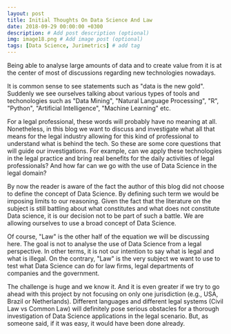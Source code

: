 ```yaml
---
layout: post
title: Initial Thoughts On Data Science And Law
date: 2018-09-29 00:00:00 +0300
description: # Add post description (optional)
img: image18.png # Add image post (optional)
tags: [Data Science, Jurimetrics] # add tag
---
```


Being able to analyse large amounts of data and to create value from it is at the center of most of discussions regarding new technologies nowadays.

It is common sense to see statements such as "data is the new gold". Suddenly we see ourselves talking about various types of tools and techonologies such as "Data Mining", "Natural Language Processing", "R", "Python", "Artificial Intelligence", "Machine Learning" etc.

For a legal professional, these words will probably have no meaning at all. Nonetheless, in this blog we want to discuss and investigate what all that means for the legal industry allowing for this kind of professional to understand what is behind the tech. So these are some core questions that will guide our investigations. For example, can we apply these technologies in the legal practice and bring real benefits for the daily activities of legal professionals? And how far can we go with the use of Data Science in the legal domain?

By now the reader is aware of the fact the author of this blog did not choose to define the concept of Data Science. By defining such term we would be imposing limits to our reasoning. Given the fact that the literature on the subject is still battling about what constitutes and what does not constitute Data science, it is our decision not to be part of such a battle. We are allowing ourselves to use a broad concept of Data Science.

Of course, "Law" is the other half of the equation we will be discussing here. The goal is not to analyse the use of Data Science from a legal perspective. In other terms, it is not our intention to say what is legal and what is illegal. On the contrary, "Law" is the very subject we want to use to test what Data Science can do for law firms, legal departments of companies and the government.

The challenge is huge and we know it. And it is even greater if we try to go ahead with this project by not focusing on only one jurisdiction (e.g., USA, Brazil or Netherlands). Different languages and different legal systems (Civil Law vs Common Law) will definitely pose serious obstacles for a thorough investigation of Data Science applications in the legal scenario. But, as someone said, if it was easy, it would have been done already.